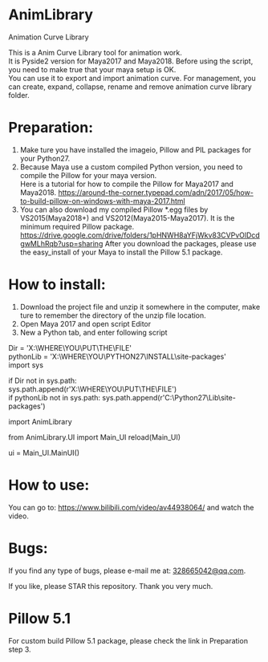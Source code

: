 # AnimLibrary
Animation Curve Library
	    
This is a Anim Curve Library tool for animation work.	        
It is Pyside2 version for Maya2017 and Maya2018.
Before using the script, you need to make true that your maya setup is OK.       		    
You can use it to export and import animation curve. For management, you can create, expand, collapse, rename and remove animation curve library folder.		

# Preparation:
1. Make ture you have installed the imageio, Pillow and PIL packages for your Python27.
2. Because Maya use a custom compiled Python version, you need to compile the Pillow for your maya version.         
   Here is a tutorial for how to compile the Pillow for Maya2017 and Maya2018.
   https://around-the-corner.typepad.com/adn/2017/05/how-to-build-pillow-on-windows-with-maya-2017.html
3. You can also download my compiled Pillow *.egg files by VS2015(Maya2018+) and VS2012(Maya2015-Maya2017). It is the minimum required Pillow package.   https://drive.google.com/drive/folders/1pHNWH8aYFjWkv83CVPvOlDcdgwMLhRqb?usp=sharing
   After you download the packages, please use the easy_install of your Maya to install the Pillow 5.1 package.     

# How to install:
1. Download the project file and unzip it somewhere in the computer, make ture to remember the directory of the unzip file location.		
2. Open Maya 2017 and open script Editor		    
3. New a Python tab, and enter following script 		    

Dir = 'X:\WHERE\YOU\PUT\THE\FILE'		    
pythonLib = 'X:\WHERE\YOU\PYTHON27\INSTALL\site-packages'                       
import sys		

if Dir not in sys.path:		
    sys.path.append(r'X:\WHERE\YOU\PUT\THE\FILE')      
if pythonLib not in sys.path:
    sys.path.append(r'C:\Python27\Lib\site-packages')
  
import AnimLibrary

from AnimLibrary.UI import Main_UI
reload(Main_UI)

ui = Main_UI.MainUI()    

# How to use:
You can go to: https://www.bilibili.com/video/av44938064/ and watch the video.
# Bugs:
If you find any type of bugs, please e-mail me at: 328665042@qq.com.    
    
If you like, please STAR this repository. Thank you very much.    

# Pillow 5.1
For custom build Pillow 5.1 package, please check the link in Preparation step 3.
